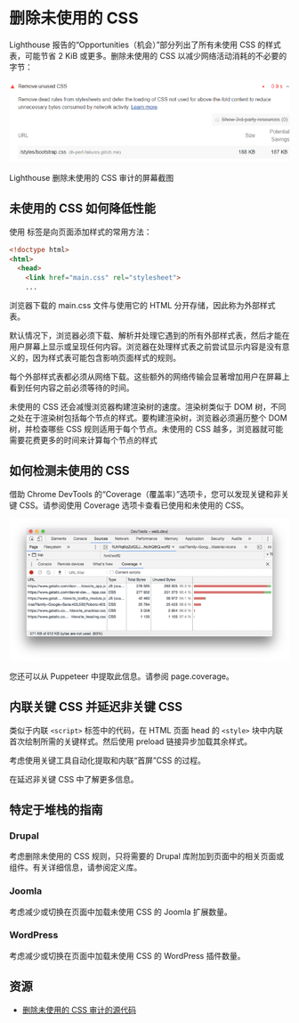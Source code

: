 # 删除未使用的 CSS

Lighthouse 报告的“Opportunities（机会）”部分列出了所有未使用 CSS 的样式表，可能节省 2 KiB 或更多。删除未使用的 CSS 以减少网络活动消耗的不必要的字节：

![img1](./img/unused-css-rules-1.png)

Lighthouse 删除未使用的 CSS 审计的屏幕截图

## 未使用的 CSS 如何降低性能

使用 <link> 标签是向页面添加样式的常用方法：

```html
<!doctype html>
<html>
  <head>
    <link href="main.css" rel="stylesheet">
    ...
```

浏览器下载的 main.css 文件与使用它的 HTML 分开存储，因此称为外部样式表。

默认情况下，浏览器必须下载、解析并处理它遇到的所有外部样式表，然后才能在用户屏幕上显示或呈现任何内容。浏览器在处理样式表之前尝试显示内容是没有意义的，因为样式表可能包含影响页面样式的规则。

每个外部样式表都必须从网络下载。这些额外的网络传输会显著增加用户在屏幕上看到任何内容之前必须等待的时间。

未使用的 CSS 还会减慢浏览器构建渲染树的速度。渲染树类似于 DOM 树，不同之处在于渲染树包括每个节点的样式。要构建渲染树，浏览器必须遍历整个 DOM 树，并检查哪些 CSS 规则适用于每个节点。未使用的 CSS 越多，浏览器就可能需要花费更多的时间来计算每个节点的样式

## 如何检测未使用的 CSS

借助 Chrome DevTools 的“Coverage（覆盖率）”选项卡，您可以发现关键和非关键 CSS。请参阅使用 Coverage 选项卡查看已使用和未使用的 CSS。

![Chrome DevTools：Coverage 选项卡](./img/unused-css-rules-2.png)

您还可以从 Puppeteer 中提取此信息。请参阅 page.coverage。

## 内联关键 CSS 并延迟非关键 CSS

类似于内联 `<script>` 标签中的代码，在 HTML 页面 head 的 `<style>` 块中内联首次绘制所需的关键样式。然后使用 preload 链接异步加载其余样式。

考虑使用关键工具自动化提取和内联“首屏”CSS 的过程。

在延迟非关键 CSS 中了解更多信息。

## 特定于堆栈的指南

### Drupal

考虑删除未使用的 CSS 规则，只将需要的 Drupal 库附加到页面中的相关页面或组件。有关详细信息，请参阅定义库。

### Joomla

考虑减少或切换在页面中加载未使用 CSS 的 Joomla 扩展数量。

### WordPress

考虑减少或切换在页面中加载未使用 CSS 的 WordPress 插件数量。

## 资源
- [删除未使用的 CSS 审计的源代码](https://github.com/GoogleChrome/lighthouse/blob/master/lighthouse-core/audits/byte-efficiency/unused-css-rules.js)
